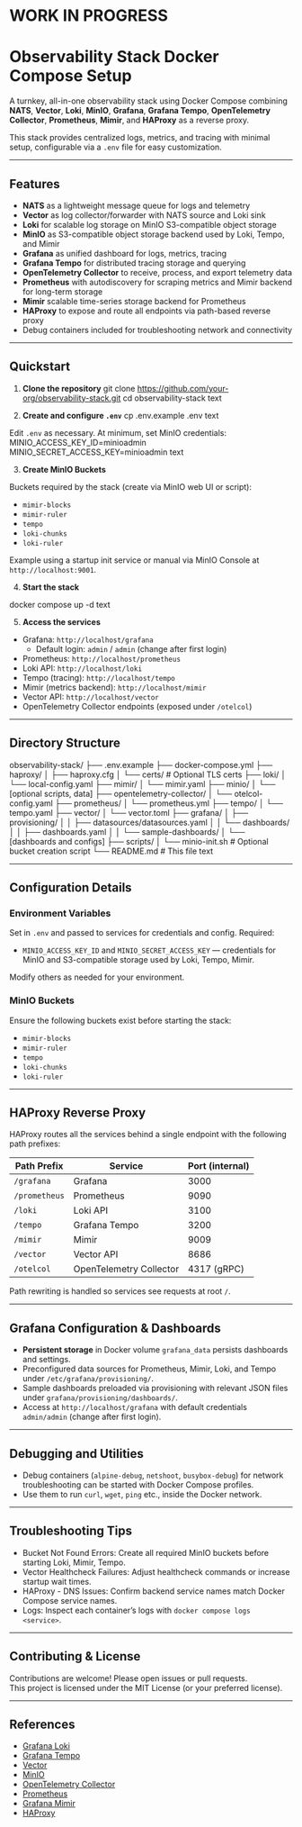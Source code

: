 # WORK IN PROGRESS

# Observability Stack Docker Compose Setup

A turnkey, all-in-one observability stack using Docker Compose combining **NATS**, **Vector**, **Loki**, **MinIO**, **Grafana**, **Grafana Tempo**, **OpenTelemetry Collector**, **Prometheus**, **Mimir**, and **HAProxy** as a reverse proxy.

This stack provides centralized logs, metrics, and tracing with minimal setup, configurable via a `.env` file for easy customization.

---

## Features

- **NATS** as a lightweight message queue for logs and telemetry
- **Vector** as log collector/forwarder with NATS source and Loki sink
- **Loki** for scalable log storage on MinIO S3-compatible object storage
- **MinIO** as S3-compatible object storage backend used by Loki, Tempo, and Mimir
- **Grafana** as unified dashboard for logs, metrics, tracing
- **Grafana Tempo** for distributed tracing storage and querying
- **OpenTelemetry Collector** to receive, process, and export telemetry data
- **Prometheus** with autodiscovery for scraping metrics and Mimir backend for long-term storage
- **Mimir** scalable time-series storage backend for Prometheus
- **HAProxy** to expose and route all endpoints via path-based reverse proxy
- Debug containers included for troubleshooting network and connectivity

---

## Quickstart

1. **Clone the repository**
git clone <https://github.com/your-org/observability-stack.git>
cd observability-stack
text

2. **Create and configure `.env`**
cp .env.example .env
text

Edit `.env` as necessary. At minimum, set MinIO credentials:
MINIO_ACCESS_KEY_ID=minioadmin
MINIO_SECRET_ACCESS_KEY=minioadmin
text

3. **Create MinIO Buckets**

Buckets required by the stack (create via MinIO web UI or script):

- `mimir-blocks`
- `mimir-ruler`
- `tempo`
- `loki-chunks`
- `loki-ruler`

Example using a startup init service or manual via MinIO Console at `http://localhost:9001`.

4. **Start the stack**

docker compose up -d
text

5. **Access the services**

- Grafana: `http://localhost/grafana`
  - Default login: `admin` / `admin` (change after first login)
- Prometheus: `http://localhost/prometheus`
- Loki API: `http://localhost/loki`
- Tempo (tracing): `http://localhost/tempo`
- Mimir (metrics backend): `http://localhost/mimir`
- Vector API: `http://localhost/vector`
- OpenTelemetry Collector endpoints (exposed under `/otelcol`)

---

## Directory Structure

observability-stack/
├── .env.example
├── docker-compose.yml
├── haproxy/
│ ├── haproxy.cfg
│ └── certs/ # Optional TLS certs
├── loki/
│ └── local-config.yaml
├── mimir/
│ └── mimir.yaml
├── minio/
│ └── [optional scripts, data]
├── opentelemetry-collector/
│ └── otelcol-config.yaml
├── prometheus/
│ └── prometheus.yml
├── tempo/
│ └── tempo.yaml
├── vector/
│ └── vector.toml
├── grafana/
│ ├── provisioning/
│ │ ├── datasources/datasources.yaml
│ │ └── dashboards/
│ │ ├── dashboards.yaml
│ │ └── sample-dashboards/
│ └── [dashboards and configs]
├── scripts/
│ └── minio-init.sh # Optional bucket creation script
└── README.md # This file
text

---

## Configuration Details

### Environment Variables

Set in `.env` and passed to services for credentials and config. Required:

- `MINIO_ACCESS_KEY_ID` and `MINIO_SECRET_ACCESS_KEY` — credentials for MinIO and S3-compatible storage used by Loki, Tempo, Mimir.

Modify others as needed for your environment.

### MinIO Buckets

Ensure the following buckets exist before starting the stack:

- `mimir-blocks`
- `mimir-ruler`
- `tempo`
- `loki-chunks`
- `loki-ruler`

---

## HAProxy Reverse Proxy

HAProxy routes all the services behind a single endpoint with the following path prefixes:

| Path Prefix | Service                       | Port (internal) |
|-------------|-------------------------------|-----------------|
| `/grafana`  | Grafana                       | 3000            |
| `/prometheus`| Prometheus                   | 9090            |
| `/loki`     | Loki API                      | 3100            |
| `/tempo`    | Grafana Tempo                 | 3200            |
| `/mimir`    | Mimir                        | 9009            |
| `/vector`   | Vector API                   | 8686            |
| `/otelcol`  | OpenTelemetry Collector       | 4317 (gRPC)     |

Path rewriting is handled so services see requests at root `/`.

---

## Grafana Configuration & Dashboards

- **Persistent storage** in Docker volume `grafana_data` persists dashboards and settings.
- Preconfigured data sources for Prometheus, Mimir, Loki, and Tempo under `/etc/grafana/provisioning/`.
- Sample dashboards preloaded via provisioning with relevant JSON files under `grafana/provisioning/dashboards/`.
- Access at `http://localhost/grafana` with default credentials `admin/admin` (change after first login).

---

## Debugging and Utilities

- Debug containers (`alpine-debug`, `netshoot`, `busybox-debug`) for network troubleshooting can be started with Docker Compose profiles.
- Use them to run `curl`, `wget`, `ping` etc., inside the Docker network.

---

## Troubleshooting Tips

- Bucket Not Found Errors: Create all required MinIO buckets before starting Loki, Mimir, Tempo.
- Vector Healthcheck Failures: Adjust healthcheck commands or increase startup wait times.
- HAProxy - DNS Issues: Confirm backend service names match Docker Compose service names.
- Logs: Inspect each container’s logs with `docker compose logs <service>`.

---

## Contributing & License

Contributions are welcome! Please open issues or pull requests.  
This project is licensed under the MIT License (or your preferred license).

---

## References

- [Grafana Loki](https://grafana.com/oss/loki/)
- [Grafana Tempo](https://grafana.com/oss/tempo/)
- [Vector](https://vector.dev/)
- [MinIO](https://min.io/)
- [OpenTelemetry Collector](https://opentelemetry.io/docs/collector/)
- [Prometheus](https://prometheus.io/)
- [Grafana Mimir](https://grafana.com/oss/mimir/)
- [HAProxy](https://www.haproxy.org/)

